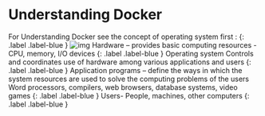 
# Understanding Docker 

For Understanding Docker see the concept of operating system first :
 {: .label .label-blue }
![img](https://raw.githubusercontent.com/sangam14/ContainerLabs/master/img/four-components-of-computer-system.png)
Hardware – provides basic computing resources - CPU, memory, I/O devices
 {: .label .label-blue }
 Operating system Controls and coordinates use of hardware among various applications and users
  {: .label .label-blue }
  Application programs – define the ways in which the system resources are used to solve the computing problems of the users Word processors, compilers, web browsers, database systems, video games
    {: .label .label-blue }
 Users- People, machines, other computers
     {: .label .label-blue }
